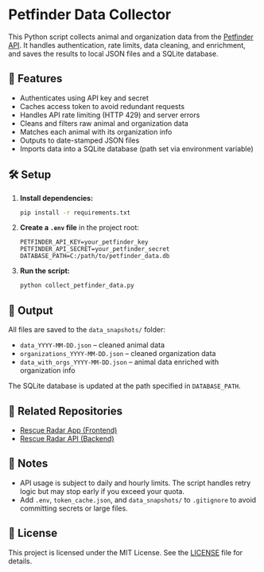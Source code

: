 # Petfinder Data Collector

This Python script collects animal and organization data from the [Petfinder API](https://www.petfinder.com/developers/). It handles authentication, rate limits, data cleaning, and enrichment, and saves the results to local JSON files and a SQLite database.

## 🚀 Features

- Authenticates using API key and secret  
- Caches access token to avoid redundant requests  
- Handles API rate limiting (HTTP 429) and server errors  
- Cleans and filters raw animal and organization data  
- Matches each animal with its organization info  
- Outputs to date-stamped JSON files  
- Imports data into a SQLite database (path set via environment variable)

## 🛠 Setup

1. **Install dependencies:**

   ```bash
   pip install -r requirements.txt
   ```

2. **Create a `.env` file** in the project root:

   ```env
   PETFINDER_API_KEY=your_petfinder_key
   PETFINDER_API_SECRET=your_petfinder_secret
   DATABASE_PATH=C:/path/to/petfinder_data.db
   ```

3. **Run the script:**

   ```bash
   python collect_petfinder_data.py
   ```

## 📁 Output

All files are saved to the `data_snapshots/` folder:

- `data_YYYY-MM-DD.json` – cleaned animal data  
- `organizations_YYYY-MM-DD.json` – cleaned organization data  
- `data_with_orgs_YYYY-MM-DD.json` – animal data enriched with organization info

The SQLite database is updated at the path specified in `DATABASE_PATH`.

## 💬 Related Repositories

- [Rescue Radar App (Frontend)](https://github.com/pyohner/rescue-radar-app)  
- [Rescue Radar API (Backend)](https://github.com/pyohner/rescue-radar-api)

## 🧾 Notes

- API usage is subject to daily and hourly limits. The script handles retry logic but may stop early if you exceed your quota.  
- Add `.env`, `token_cache.json`, and `data_snapshots/` to `.gitignore` to avoid committing secrets or large files.

## 📄 License

This project is licensed under the MIT License. See the [LICENSE](LICENSE) file for details.